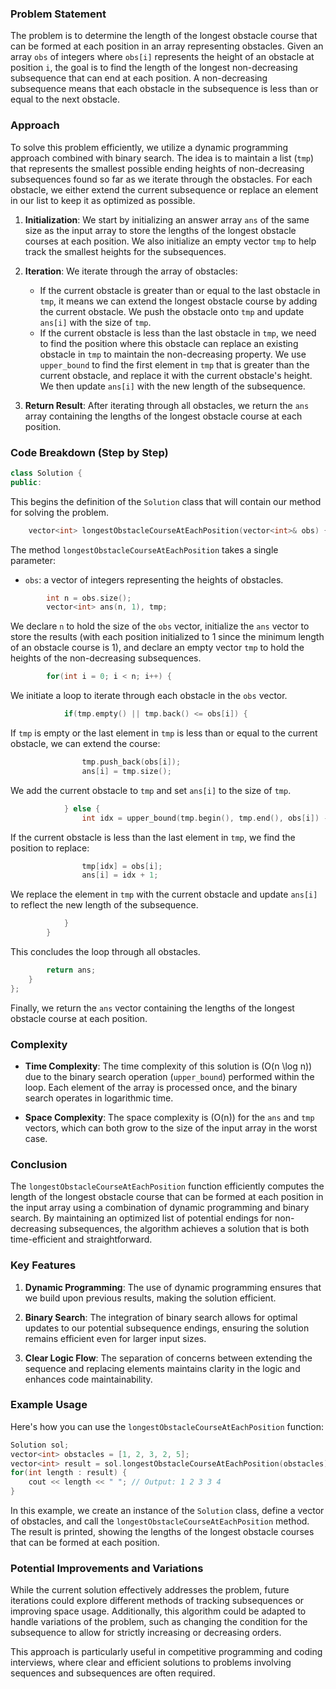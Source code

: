 ### Problem Statement

The problem is to determine the length of the longest obstacle course that can be formed at each position in an array representing obstacles. Given an array `obs` of integers where `obs[i]` represents the height of an obstacle at position `i`, the goal is to find the length of the longest non-decreasing subsequence that can end at each position. A non-decreasing subsequence means that each obstacle in the subsequence is less than or equal to the next obstacle. 

### Approach

To solve this problem efficiently, we utilize a dynamic programming approach combined with binary search. The idea is to maintain a list (`tmp`) that represents the smallest possible ending heights of non-decreasing subsequences found so far as we iterate through the obstacles. For each obstacle, we either extend the current subsequence or replace an element in our list to keep it as optimized as possible.

1. **Initialization**: We start by initializing an answer array `ans` of the same size as the input array to store the lengths of the longest obstacle courses at each position. We also initialize an empty vector `tmp` to help track the smallest heights for the subsequences.

2. **Iteration**: We iterate through the array of obstacles:
   - If the current obstacle is greater than or equal to the last obstacle in `tmp`, it means we can extend the longest obstacle course by adding the current obstacle. We push the obstacle onto `tmp` and update `ans[i]` with the size of `tmp`.
   - If the current obstacle is less than the last obstacle in `tmp`, we need to find the position where this obstacle can replace an existing obstacle in `tmp` to maintain the non-decreasing property. We use `upper_bound` to find the first element in `tmp` that is greater than the current obstacle, and replace it with the current obstacle's height. We then update `ans[i]` with the new length of the subsequence.

3. **Return Result**: After iterating through all obstacles, we return the `ans` array containing the lengths of the longest obstacle course at each position.

### Code Breakdown (Step by Step)

```cpp
class Solution {
public:
```
This begins the definition of the `Solution` class that will contain our method for solving the problem.

```cpp
    vector<int> longestObstacleCourseAtEachPosition(vector<int>& obs) {
```
The method `longestObstacleCourseAtEachPosition` takes a single parameter:
- `obs`: a vector of integers representing the heights of obstacles.

```cpp
        int n = obs.size();
        vector<int> ans(n, 1), tmp;
```
We declare `n` to hold the size of the `obs` vector, initialize the `ans` vector to store the results (with each position initialized to 1 since the minimum length of an obstacle course is 1), and declare an empty vector `tmp` to hold the heights of the non-decreasing subsequences.

```cpp
        for(int i = 0; i < n; i++) {
```
We initiate a loop to iterate through each obstacle in the `obs` vector.

```cpp
            if(tmp.empty() || tmp.back() <= obs[i]) {
```
If `tmp` is empty or the last element in `tmp` is less than or equal to the current obstacle, we can extend the course:

```cpp
                tmp.push_back(obs[i]);
                ans[i] = tmp.size();
```
We add the current obstacle to `tmp` and set `ans[i]` to the size of `tmp`.

```cpp
            } else {
                int idx = upper_bound(tmp.begin(), tmp.end(), obs[i]) - tmp.begin();
```
If the current obstacle is less than the last element in `tmp`, we find the position to replace:

```cpp
                tmp[idx] = obs[i];
                ans[i] = idx + 1;
```
We replace the element in `tmp` with the current obstacle and update `ans[i]` to reflect the new length of the subsequence.

```cpp
            }
        }
```
This concludes the loop through all obstacles.

```cpp
        return ans;
    }
};
```
Finally, we return the `ans` vector containing the lengths of the longest obstacle course at each position.

### Complexity

- **Time Complexity**: The time complexity of this solution is \(O(n \log n)\) due to the binary search operation (`upper_bound`) performed within the loop. Each element of the array is processed once, and the binary search operates in logarithmic time.

- **Space Complexity**: The space complexity is \(O(n)\) for the `ans` and `tmp` vectors, which can both grow to the size of the input array in the worst case.

### Conclusion

The `longestObstacleCourseAtEachPosition` function efficiently computes the length of the longest obstacle course that can be formed at each position in the input array using a combination of dynamic programming and binary search. By maintaining an optimized list of potential endings for non-decreasing subsequences, the algorithm achieves a solution that is both time-efficient and straightforward.

### Key Features

1. **Dynamic Programming**: The use of dynamic programming ensures that we build upon previous results, making the solution efficient.

2. **Binary Search**: The integration of binary search allows for optimal updates to our potential subsequence endings, ensuring the solution remains efficient even for larger input sizes.

3. **Clear Logic Flow**: The separation of concerns between extending the sequence and replacing elements maintains clarity in the logic and enhances code maintainability.

### Example Usage

Here's how you can use the `longestObstacleCourseAtEachPosition` function:

```cpp
Solution sol;
vector<int> obstacles = [1, 2, 3, 2, 5];
vector<int> result = sol.longestObstacleCourseAtEachPosition(obstacles);
for(int length : result) {
    cout << length << " "; // Output: 1 2 3 3 4
}
```

In this example, we create an instance of the `Solution` class, define a vector of obstacles, and call the `longestObstacleCourseAtEachPosition` method. The result is printed, showing the lengths of the longest obstacle courses that can be formed at each position.

### Potential Improvements and Variations

While the current solution effectively addresses the problem, future iterations could explore different methods of tracking subsequences or improving space usage. Additionally, this algorithm could be adapted to handle variations of the problem, such as changing the condition for the subsequence to allow for strictly increasing or decreasing orders.

This approach is particularly useful in competitive programming and coding interviews, where clear and efficient solutions to problems involving sequences and subsequences are often required.